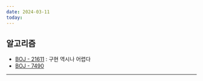 ```yaml
---
date: 2024-03-11
today:
---
```

## 알고리즘
- [BOJ - 21611](https://www.acmicpc.net/problem/21611) : 구현 역시나 어렵다
- [BOJ - 7490](https://www.acmicpc.net/problem/7490)

---

